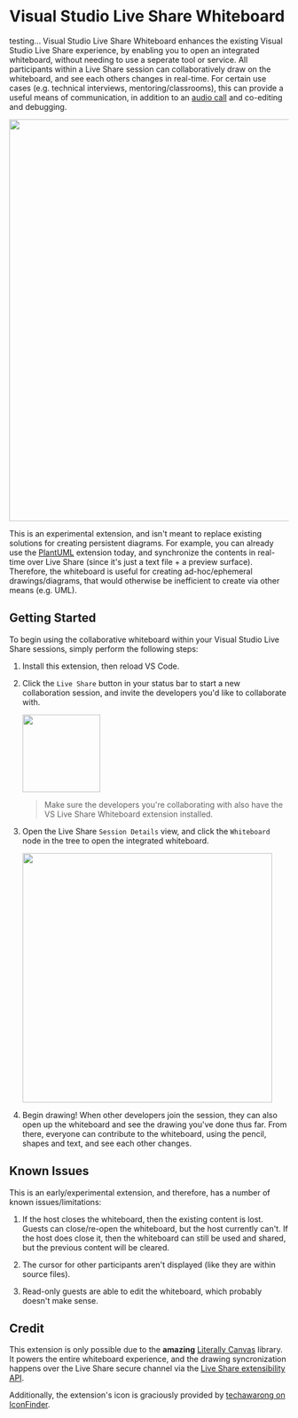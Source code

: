 # Visual Studio Live Share Whiteboard
testing...
Visual Studio Live Share Whiteboard enhances the existing Visual Studio Live Share experience, by enabling you to open an integrated whiteboard, without needing to use a seperate tool or service. All participants within a Live Share session can collaboratively draw on the whiteboard, and see each others changes in real-time. For certain use cases (e.g. technical interviews, mentoring/classrooms), this can provide a useful means of communication, in addition to an [audio call](https://aka.ms/vsls-audio) and co-editing and debugging.

<img width="725px" src="https://user-images.githubusercontent.com/116461/50567457-dddaba00-0cf9-11e9-840b-1b0a984d5ad9.gif" />

This is an experimental extension, and isn't meant to replace existing solutions for creating persistent diagrams. For example, you can already use the [PlantUML](https://marketplace.visualstudio.com/items?itemName=jebbs.plantuml) extension today, and synchronize the contents in real-time over Live Share (since it's just a text file + a preview surface). Therefore, the whiteboard is useful for creating ad-hoc/ephemeral drawings/diagrams, that would otherwise be inefficient to create via other means (e.g. UML).

## Getting Started

To begin using the collaborative whiteboard within your Visual Studio Live Share sessions, simply perform the following steps:

1. Install this extension, then reload VS Code.

1. Click the `Live Share` button in your status bar to start a new collaboration session, and invite the developers you'd like to collaborate with.

   <img src="https://aka.ms/vsls/quickstart/share" width="140px" />

   > Make sure the developers you're collaborating with also have the VS Live Share Whiteboard extension installed.

1. Open the Live Share `Session Details` view, and click the `Whiteboard` node in the tree to open the integrated whiteboard.

   <img width="450px" src="https://user-images.githubusercontent.com/116461/50552633-23d94480-0c4c-11e9-8a54-a61d3a5762d5.png" />

1. Begin drawing! When other developers join the session, they can also open up the whiteboard and see the drawing you've done thus far. From there, everyone can contribute to the whiteboard, using the pencil, shapes and text, and see each other changes.

## Known Issues

This is an early/experimental extension, and therefore, has a number of known issues/limitations:

1. If the host closes the whiteboard, then the existing content is lost. Guests can close/re-open the whiteboard, but the host currently can't. If the host does close it, then the whiteboard can still be used and shared, but the previous content will be cleared.

1. The cursor for other participants aren't displayed (like they are within source files).

1. Read-only guests are able to edit the whiteboard, which probably doesn't make sense.

## Credit

This extension is only possible due to the **amazing** [Literally Canvas](http://literallycanvas.com/) library. It powers the entire whiteboard experience, and the drawing syncronization happens over the Live Share secure channel via the [Live Share extensibility API](https://npmjs.com/vsls).

Additionally, the extension's icon is graciously provided by [techawarong on IconFinder](https://www.iconfinder.com/techawarong).
